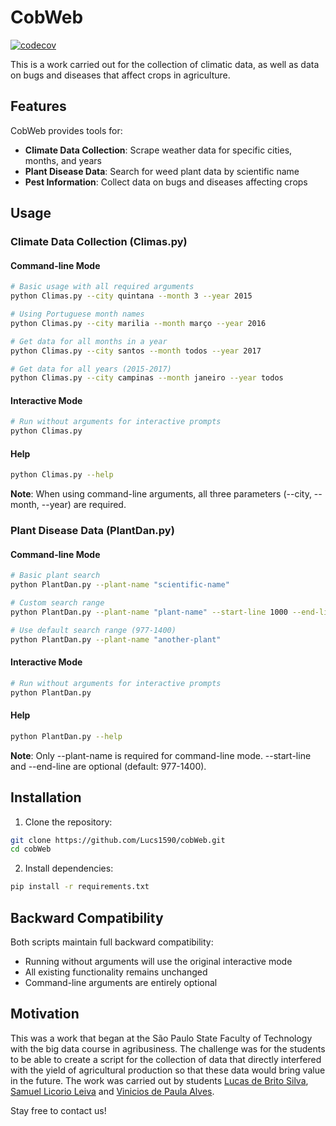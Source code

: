 # CobWeb

[![codecov](https://codecov.io/gh/Lucs1590/cobWeb/graph/badge.svg?token=V96VIRRP7L)](https://codecov.io/gh/Lucs1590/cobWeb)

This is a work carried out for the collection of climatic data, as well as data on bugs and diseases that affect crops in agriculture.

## Features

CobWeb provides tools for:
- **Climate Data Collection**: Scrape weather data for specific cities, months, and years
- **Plant Disease Data**: Search for weed plant data by scientific name
- **Pest Information**: Collect data on bugs and diseases affecting crops

## Usage

### Climate Data Collection (Climas.py)

#### Command-line Mode
```bash
# Basic usage with all required arguments
python Climas.py --city quintana --month 3 --year 2015

# Using Portuguese month names
python Climas.py --city marilia --month março --year 2016

# Get data for all months in a year
python Climas.py --city santos --month todos --year 2017

# Get data for all years (2015-2017)
python Climas.py --city campinas --month janeiro --year todos
```

#### Interactive Mode
```bash
# Run without arguments for interactive prompts
python Climas.py
```

#### Help
```bash
python Climas.py --help
```

**Note**: When using command-line arguments, all three parameters (--city, --month, --year) are required.

### Plant Disease Data (PlantDan.py)

#### Command-line Mode
```bash
# Basic plant search
python PlantDan.py --plant-name "scientific-name"

# Custom search range
python PlantDan.py --plant-name "plant-name" --start-line 1000 --end-line 1100

# Use default search range (977-1400)
python PlantDan.py --plant-name "another-plant"
```

#### Interactive Mode
```bash
# Run without arguments for interactive prompts
python PlantDan.py
```

#### Help
```bash
python PlantDan.py --help
```

**Note**: Only --plant-name is required for command-line mode. --start-line and --end-line are optional (default: 977-1400).

## Installation

1. Clone the repository:
```bash
git clone https://github.com/Lucs1590/cobWeb.git
cd cobWeb
```

2. Install dependencies:
```bash
pip install -r requirements.txt
```

## Backward Compatibility

Both scripts maintain full backward compatibility:
- Running without arguments will use the original interactive mode
- All existing functionality remains unchanged
- Command-line arguments are entirely optional

## Motivation

This was a work that began at the São Paulo State Faculty of Technology with the big data course in agribusiness. The challenge was for the students to be able to create a script for the collection of data that directly interfered with the yield of agricultural production so that these data would bring value in the future.
The work was carried out by students [Lucas de Brito Silva](https://www.linkedin.com/in/lucas-brito100/), [Samuel Licorio Leiva](https://www.linkedin.com/in/samuel-licorio-leiva-668535137/) and [Vinicios de Paula Alves](https://www.linkedin.com/in/vin%C3%ADciudpalves/).

Stay free to contact us!
